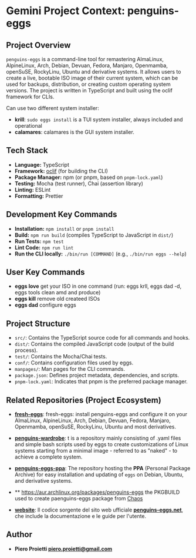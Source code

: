# Gemini Project Context: penguins-eggs

## Project Overview

`penguins-eggs` is a command-line tool for remastering AlmaLinux, AlpineLinux, Arch, Debian, Devuan, Fedora, Manjaro, Openmamba, openSuSE, RockyLinu, Ubuntu and derivative systems. It allows users to create a live, bootable ISO image of their current system, which can be used for backups, distribution, or creating custom operating system versions. The project is written in TypeScript and built using the oclif framework for CLIs.

Can use two different system installer:
- **krill**: `sudo eggs install` is a TUI system installer, always included and operational
- **calamares**: calamares is the GUI system installer.

## Tech Stack

- **Language:** TypeScript
- **Framework:** [oclif](https://oclif.io/) (for building the CLI)
- **Package Manager:** npm (or pnpm, based on `pnpm-lock.yaml`)
- **Testing:** Mocha (test runner), Chai (assertion library)
- **Linting:** ESLint
- **Formatting:** Prettier

## Development Key Commands

- **Installation:** `npm install` or `pnpm install`
- **Build:** `npm run build` (compiles TypeScript to JavaScript in `dist/`)
- **Run Tests:** `npm test`
- **Lint Code:** `npm run lint`
- **Run the CLI locally:** `./bin/run [COMMAND]` (e.g., `./bin/run eggs --help`)

## User Key Commands
- **eggs love** get your ISO in one command (run: eggs krll, eggs dad -d, eggs tools clean amd and produce)
- **eggs kill** remove old createed ISOs
- **eggs dad** configure eggs

## Project Structure

- `src/`: Contains the TypeScript source code for all commands and hooks.
- `dist/`: Contains the compiled JavaScript code (output of the build process).
- `test/`: Contains the Mocha/Chai tests.
- `conf/`: Contains configuration files used by eggs.
- `manpages/`: Man pages for the CLI commands.
- `package.json`: Defines project metadata, dependencies, and scripts.
- `pnpm-lock.yaml`: Indicates that pnpm is the preferred package manager.

## Related Repositories (Project Ecosystem)
- **[fresh-eggs](https://github.com/pieroproietti/fresh-eggs)**: fresh-eggs: install penguins-eggs and configure it on your AlmaLinux, AlpineLinux, Arch, Debian, Devuan, Fedora, Manjaro, Openmamba, openSuSE, RockyLinu, Ubuntu and most derivatives.

- **[penguins-wardrobe](https://github.com/pieroproietti/penguins-wardrobe)**: t is a repository mainly consisting of .yaml files and simple bash scripts used by eggs to create customizations of Linux systems starting from a minimal image - referred to as "naked" - to achieve a complete system.

- **[penguins-eggs-ppa](https://github.com/pieroproietti/penguins-eggs-ppa)**: The repository hosting the **PPA** (Personal Package Archive) for easy installation and updating of `eggs` on Debian, Ubuntu, and derivative systems.

- ** https://aur.archlinux.org/packages/penguins-eggs the PKGBUILD used to create paenguins-eggs package from [Chaos](https://aur.chaotic.cx/)

- **[website](https://github.com/pieroproietti/website)**: Il codice sorgente del sito web ufficiale **[penguins-eggs.net](https://penguins-eggs.net)**, che include la documentazione e le guide per l'utente.

## Author
- **Piero Proietti <piero.proietti@gmail.com>**